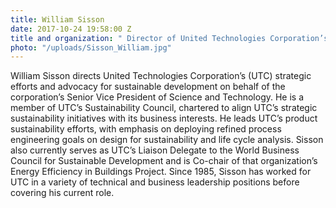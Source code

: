 ```yaml
---
title: William Sisson
date: 2017-10-24 19:58:00 Z
title and organization: " Director of United Technologies Corporation’s (UTC) strategic efforts and advocacy for sustainable development "
photo: "/uploads/Sisson_William.jpg"
---
```


William Sisson directs United Technologies Corporation’s (UTC) strategic efforts and advocacy for sustainable development on behalf of the corporation’s Senior Vice President of Science and Technology. He is a member of UTC’s Sustainability Council, chartered to align UTC’s strategic sustainability initiatives with its business interests. He leads UTC’s product sustainability efforts, with emphasis on deploying refined process engineering goals on design for sustainability and life cycle analysis. Sisson also currently serves as UTC’s Liaison Delegate to the World Business Council for Sustainable Development and is Co-chair of that organization’s Energy Efficiency in Buildings Project. Since 1985, Sisson has worked for UTC in a variety of technical and business leadership positions before covering his current role.
